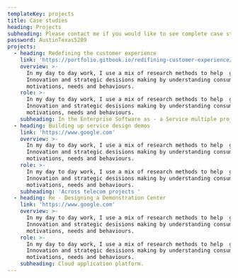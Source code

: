 ```yaml
---
templateKey: projects
title: Case studies
heading: Projects
subheading: Please contact me if you would like to see complete case studies
password: AustinTexas5289
projects:
  - heading: Redefining the customer experience
    link: 'https://portfolio.gitbook.io/redifining-customer-experience/'
    overview: >-
      In my day to day work, I use a mix of research methods to help  guide
      Innovation and strategic desisions making by understanding consumer
      motivations, needs and behaviours.
    role: >-
      In my day to day work, I use a mix of research methods to help  guide
      Innovation and strategic desisions making by understanding consumer
      motivations, needs and behaviours.
    subheading: In the Enterprise Software as - a Service multiple projects.
  - heading: Building up service design demos
    link: 'https://www.google.com'
    overview: >-
      In my day to day work, I use a mix of research methods to help  guide
      Innovation and strategic desisions making by understanding consumer
      motivations, needs and behaviours.
    role: >-
      In my day to day work, I use a mix of research methods to help  guide
      Innovation and strategic desisions making by understanding consumer
      motivations, needs and behaviours.
    subheading: 'Across telecom projects '
  - heading: Re - Designing a Demonstration Center
    link: 'https://www.google.com'
    overview: >-
      In my day to day work, I use a mix of research methods to help  guide
      Innovation and strategic desisions making by understanding consumer
      motivations, needs and behaviours.
    role: >-
      In my day to day work, I use a mix of research methods to help  guide
      Innovation and strategic desisions making by understanding consumer
      motivations, needs and behaviours.
    subheading: Cloud application platform.
---
```


